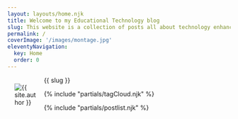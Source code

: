 ```yaml
---
layout: layouts/home.njk
title: Welcome to my Educational Technology blog
slug: This website is a collection of posts all about technology enhanced learning, tools and tips. It is run by me, Hadrian Cawthorne, with the help of a few other colleagues from time-to-time and we work at the University of Sheffield's School of Education.
permalink: /
coverImage: '/images/montage.jpg'
eleventyNavigation:
  key: Home
  order: 0
---
```

 <div class="w3-panel w3-white"> 
 <img src="{{ site.authorImg }}" alt="{{ site.author }}" class="w3-circle w3-image shadow" style="max-width: 10%; float: left; margin: 16px;">
 <p>{{ slug }}</p>

</div>


{% include "partials/tagCloud.njk" %}


{% include "partials/postlist.njk" %}